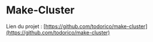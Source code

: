 # Make-Cluster

Lien du projet : [https://github.com/todorico/make-cluster](https://github.com/todorico/make-cluster)